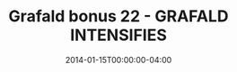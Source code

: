 ---
title: "Grafald bonus 22 - GRAFALD INTENSIFIES"
type: "image"
date: 2014-01-15T00:00:00-04:00
draft: false
categories: ["Projects"]
image_path: "../img/2014/bonus_22.gif"
alt_text: ""
---